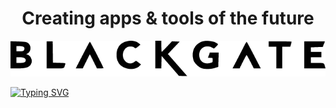 <h1 align="center"> Creating apps & tools of the future</h1>

<div align="center">

![Blackgate Pen](<./resources/Blackgate Black.png>)

</div>

[![Typing SVG](https://readme-typing-svg.herokuapp.com?font=Fira+Code&weight=500&pause=1500&color=5D009A&vCenter=true&random=true&width=435&lines=Smart+Solutions+for+a+More+Efficient+Tomorrow.;Transforming+Potential+into+Performance+with+AI)](https://git.io/typing-svg)

